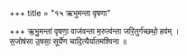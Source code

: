 +++
title = "१५ ऋभुमन्ता वृषणा"

+++
ऋ॒भु॒मन्ता॑ वृषणा॒ वाज॑वन्ता म॒रुत्व॑न्ता जरि॒तुर्ग॑च्छथो॒ हव॑म् ।  
स॒जोष॑सा उ॒षसा॒ सूर्ये॑ण चादि॒त्यैर्या॑तमश्विना ॥